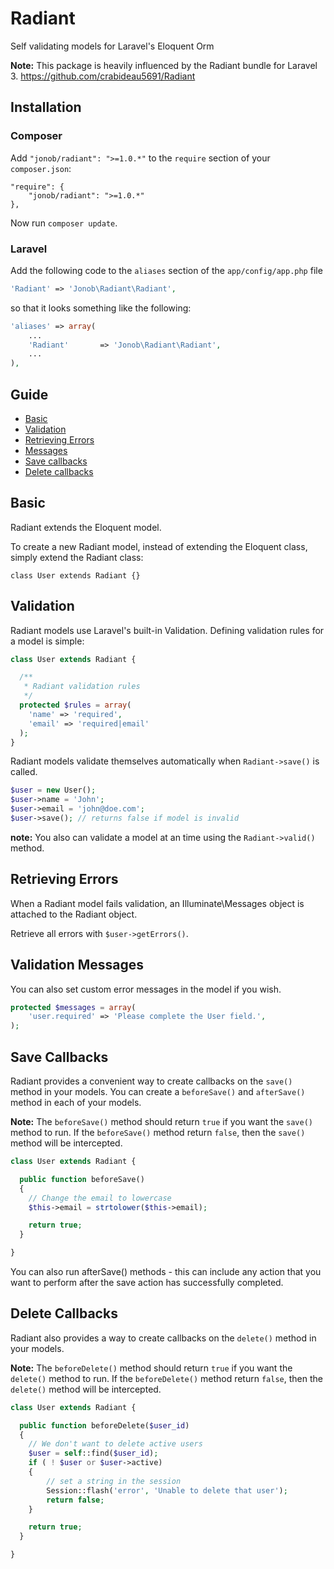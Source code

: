 # Radiant
Self validating models for Laravel's Eloquent Orm

**Note:** This package is heavily influenced by the Radiant bundle for Laravel 3.
https://github.com/crabideau5691/Radiant

## Installation

### Composer

Add `"jonob/radiant": ">=1.0.*"` to the `require` section of your `composer.json`:

```composer
"require": {
	"jonob/radiant": ">=1.0.*"
},

```

Now run `composer update`.

### Laravel

Add the following code to the `aliases` section of the `app/config/app.php` file

```php
'Radiant' => 'Jonob\Radiant\Radiant',
```

so that it looks something like the following:

```php
'aliases' => array(
	...
	'Radiant'       => 'Jonob\Radiant\Radiant',
	...
),
```

## Guide

* [Basic](#basic)
* [Validation](#validation)
* [Retrieving Errors](#errors)
* [Messages](#messages)
* [Save callbacks](#save)
* [Delete callbacks](#delete)

<a name="basic"></a>
## Basic

Radiant extends the Eloquent model.

To create a new Radiant model, instead of extending the Eloquent class, simply extend the Radiant class: 

`class User extends Radiant {}`

<a name="validation"></a>
## Validation

Radiant models use Laravel's built-in Validation. Defining validation rules for a model is simple:

```php
class User extends Radiant {

  /**
   * Radiant validation rules
   */
  protected $rules = array(
    'name' => 'required',
    'email' => 'required|email'
  );
}
```

Radiant models validate themselves automatically when `Radiant->save()` is called.

```php
$user = new User();
$user->name = 'John';
$user->email = 'john@doe.com';
$user->save(); // returns false if model is invalid
```

**note:** You also can validate a model at an time using the `Radiant->valid()` method.

<a name="errors"></a>
## Retrieving Errors

When a Radiant model fails validation, an Illuminate\Messages object is attached to the Radiant object.

Retrieve all errors with `$user->getErrors()`.

<a name="messages"></a>
## Validation Messages

You can also set custom error messages in the model if you wish.

```php
protected $messages = array(
	'user.required' => 'Please complete the User field.',
);
```	

<a name="save"></a>
## Save Callbacks

Radiant provides a convenient way to create callbacks on the `save()` method in your models. You 
can create a `beforeSave()` and `afterSave()` method in each of your models.

**Note:** The `beforeSave()` method should return `true` if you want the `save()` method to run. If
the `beforeSave()` method return `false`, then the `save()` method will be intercepted.

```php
class User extends Radiant {

  public function beforeSave()
  {
    // Change the email to lowercase
    $this->email = strtolower($this->email);

    return true;
  }

}
```

You can also run afterSave() methods - this can include any action that you want to perform after
the save action has successfully completed.

<a name="delete"></a>
## Delete Callbacks

Radiant also provides a way to create callbacks on the `delete()` method in your models.

**Note:** The `beforeDelete()` method should return `true` if you want the `delete()` method to run. If
the `beforeDelete()` method return `false`, then the `delete()` method will be intercepted.

```php
class User extends Radiant {

  public function beforeDelete($user_id)
  {
    // We don't want to delete active users
	$user = self::find($user_id);
    if ( ! $user or $user->active)
	{
		// set a string in the session
		Session::flash('error', 'Unable to delete that user');
		return false;
	}

    return true;
  }

}
```


